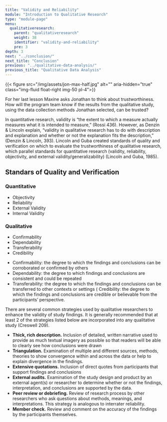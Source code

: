 ```yaml
---
title: "Validity and Reliability"
module: "Introduction to Qualitative Research"
type: "module-page"
menu:
  qualitativeresearch:
    parent: "qualitativeresearch"
    weight: 38
    identifier: "validity-and-reliability"
    pre: 3
depth: 3
next: "../conclusion/"
next_title: "Conclusion"
previous: "../qualitative-data-analysis/"
previous_title: "Qualitative Data Analysis"
---
```


{{< figure src="/img/assets/jon-max-half.jpg" alt="" aria-hidden="true" class="img-fluid float-right img-50 pl-4">}}

For her last lesson Maxine asks Jonathan to think about trustworthiness. How will the program team know if the results from the qualitative study, using the data collection methods Jonathan selected, can be trusted?

In quantitative research, validity is “the extent to which a measure actually measures what it is intended to measure,” (Rossi 436). However, as Denzin & Lincoln explain, “validity in qualitative research has to do with description and explanation and whether or not the explanation fits the description,” (Denzin & Lincoln, 393). Lincoln and Guba created standards of quality and verification on which to evaluate the trustworthiness of qualitative research, which parallel standards for quantitative research (validity, reliability, objectivity, and external validity/generalizability) (Lincoln and Guba, 1985).

<h2 class="text-center">Standars of Quality and Verification</h2>
<div class="row standards-qual-ver">
    <div class="col-6 col-md-3 offset-md-3">
    <h3>Quantitative</h3>
    <ul>
        <li>Objectivity</li>
        <li>Reliability</li>
        <li>External Validity</li>
        <li>Internal Validity</li>
    </ul>
    </div>
    <div class="col-6 col-md-3">
    <h3>Qualitative</h3>
    <ul>
        <li>Confirmability</li>
        <li>Dependability</li>
        <li>Transferability</li>
        <li>Credibility</li>
    </ul>
    </div>
</div>
<div class="row mb-4 mx-0">
    <div class="col-12 col-md-6 offset-md-3 lever-standards">
    <div class="fulcrum"></div>
    </div>
</div>

* Confirmability: the degree to which the findings and conclusions can be corroborated or confirmed by others
* Dependability: the degree to which findings and conclusions are consistent and could be repeated
* Transferability: the degree to which the findings and conclusions can be transferred to other contexts or settings
( Credibility: the degree to which the findings and conclusions are credible or believable from the participants’ perspective.

There are several common strategies used by qualitative researchers to enhance the validity of study findings. It is generally recommended that at least 2 of the strategies listed below are incorporated into any qualitative study (Creswell 209).

* __Thick, rich description.__ Inclusion of detailed, written narrative used to provide as much textual imagery as possible so that readers will be able to clearly see how conclusions were drawn
* __Triangulation.__ Examination of multiple and different sources, methods, theories to show convergence within and across the data or help to explain divergence in the findings.
* __Extensive quotations.__ Inclusion of direct quotes from participants that support findings and conclusions
* __External audits.__ Examination of the study design and product by an external agent(s) or researcher to determine whether or not the findings, interpretation, and conclusions are supported by the data.
* __Peer review or debriefing.__ Review of research process by other researchers who ask questions about methods, meanings, and interpretations. This strategy is analogous to interrater reliability.
* __Member check.__ Review and comment on the accuracy of the findings by the participants themselves.


